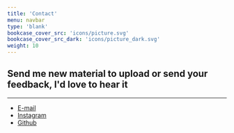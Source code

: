 ```yaml
---
title: 'Contact'
menu: navbar
type: 'blank'
bookcase_cover_src: 'icons/picture.svg'
bookcase_cover_src_dark: 'icons/picture_dark.svg'
weight: 10
---
```


## Send me new material to upload or send your feedback, I'd love to hear it
----

- [E-mail](k2.wav.contact@gmail.com)
- [Instagram](https://instagram.com/k2.wav)
- [Github](https://github.com/ltgouvea)
